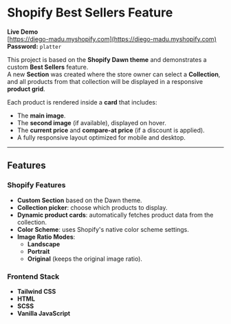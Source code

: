 # Shopify Best Sellers Feature

**Live Demo**  
[https://diego-madu.myshopify.com](https://diego-madu.myshopify.com)  
**Password:** `platter`

This project is based on the **Shopify Dawn theme** and demonstrates a custom **Best Sellers** feature.  
A new **Section** was created where the store owner can select a **Collection**, and all products from that collection will be displayed in a responsive **product grid**.

Each product is rendered inside a **card** that includes:
- The **main image**.
- The **second image** (if available), displayed on hover.
- The **current price** and **compare-at price** (if a discount is applied).
- A fully responsive layout optimized for mobile and desktop.

---

## Features

### Shopify Features
- **Custom Section** based on the Dawn theme.
- **Collection picker**: choose which products to display.
- **Dynamic product cards**: automatically fetches product data from the collection.
- **Color Scheme**: uses Shopify's native color scheme settings.
- **Image Ratio Modes**:  
  - **Landscape**
  - **Portrait**
  - **Original** (keeps the original image ratio).

### Frontend Stack
- **Tailwind CSS**
- **HTML**
- **SCSS**
- **Vanilla JavaScript**

